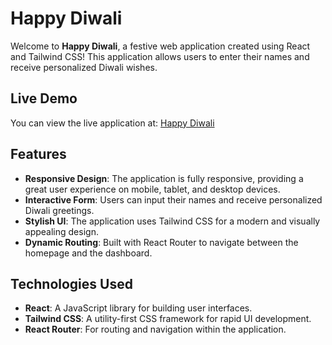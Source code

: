 # Happy Diwali

Welcome to **Happy Diwali**, a festive web application created using React and Tailwind CSS! This application allows users to enter their names and receive personalized Diwali wishes.

## Live Demo

You can view the live application at: [Happy Diwali](https://happy-dipawli-2024.vercel.app/)

## Features

- **Responsive Design**: The application is fully responsive, providing a great user experience on mobile, tablet, and desktop devices.
- **Interactive Form**: Users can input their names and receive personalized Diwali greetings.
- **Stylish UI**: The application uses Tailwind CSS for a modern and visually appealing design.
- **Dynamic Routing**: Built with React Router to navigate between the homepage and the dashboard.

## Technologies Used

- **React**: A JavaScript library for building user interfaces.
- **Tailwind CSS**: A utility-first CSS framework for rapid UI development.
- **React Router**: For routing and navigation within the application.